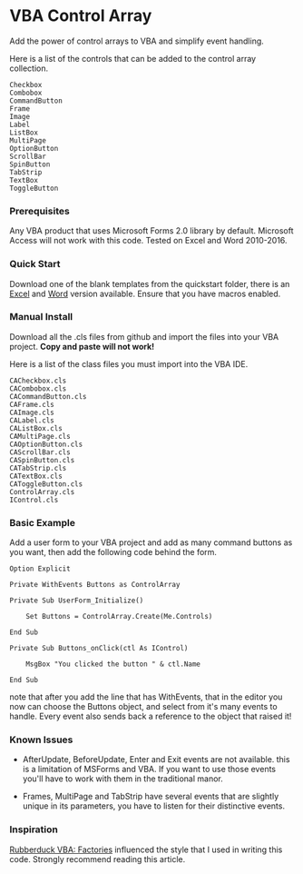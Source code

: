 # VBA Control Array

Add the power of control arrays to VBA and simplify event handling.  

Here is a list of the controls that can be added to the control array collection.
```
Checkbox
Combobox
CommandButton
Frame
Image
Label
ListBox
MultiPage
OptionButton
ScrollBar
SpinButton
TabStrip
TextBox
ToggleButton
```
### Prerequisites

Any VBA product that uses Microsoft Forms 2.0 library by default.  Microsoft Access will not work with this code.
Tested on Excel and Word 2010-2016.

### Quick Start
Download one of the blank templates from the quickstart folder, there is an [Excel](https://github.com/bohicajr/vba-controlarray/blob/master/quickstart/VBA-ControlArray_Blank.xlsm) and [Word](https://github.com/bohicajr/vba-controlarray/blob/master/quickstart/VBA-ControlArray_Blank.docm) version available. Ensure that you have macros enabled.

### Manual Install

Download all the .cls files from github and import the files into your VBA project.
**Copy and paste will not work!**

Here is a list of the class files you must import into the VBA IDE.

```
CACheckbox.cls
CACombobox.cls
CACommandButton.cls
CAFrame.cls
CAImage.cls
CALabel.cls
CAListBox.cls
CAMultiPage.cls
CAOptionButton.cls
CAScrollBar.cls
CASpinButton.cls
CATabStrip.cls
CATextBox.cls
CAToggleButton.cls
ControlArray.cls
IControl.cls
```

### Basic Example
Add a user form to your VBA project and add as many command buttons as you want, then add the following code behind the form.

```VBA
Option Explicit

Private WithEvents Buttons as ControlArray

Private Sub UserForm_Initialize()
    
    Set Buttons = ControlArray.Create(Me.Controls)

End Sub

Private Sub Buttons_onClick(ctl As IControl)
    
    MsgBox "You clicked the button " & ctl.Name
    
End Sub
```

note that after you add the line that has WithEvents, that in the editor you now can choose the Buttons object, and select from it's many events to handle.  Every event also sends back a reference to the object that raised it!

### Known Issues

- AfterUpdate, BeforeUpdate, Enter and Exit events are not available. this is a limitation of MSForms and VBA.  If you want to use those events you'll have to work with them in the traditional manor.

- Frames, MultiPage and TabStrip have several events that are slightly unique in its parameters, you have to listen for their distinctive events.

### Inspiration
[Rubberduck VBA: Factories](https://rubberduckvba.wordpress.com/2016/07/05/oop-vba-pt-2-factories-and-cheap-hotels/) influenced the style that I used in writing this code.  Strongly recommend reading this article.
